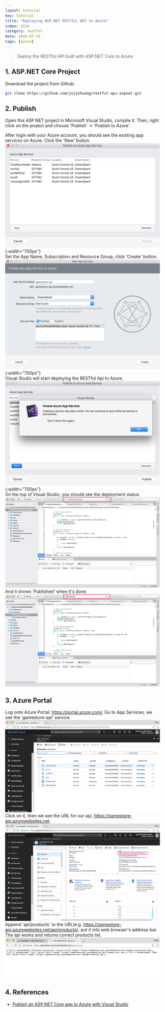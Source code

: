 ```yaml
---
layout: tutorial
key: tutorial
title: "Deploying ASP.NET RESTful API to Azure"
index: 2214
category: restful
date: 2018-07-31
tags: [Azure]
---
```


> Deploy the RESTful API built with ASP.NET Core to Azure.

## 1. ASP.NET Core Project
Download the project from Github.
```sh
git clone https://github.com/jojozhuang/restful-api-aspnet.git
```

## 2. Publish
Open this ASP.NET project in Microsoft Visual Studio, compile it. Then, right click on the project and choose 'Publish' -> 'Publish to Azure'.

After login with your Azure account, you should see the existing app services on Azure. Click the 'New' button.
![image](/public/images/frontend/2214/app_services.png){:width="700px"}  
Set the App Name, Subscription and Resource Group, click 'Create' button.
![image](/public/images/frontend/2214/create.png){:width="700px"}  
Visual Studio will start deploying the RESTful Api to Azure.
![image](/public/images/frontend/2214/warn.png){:width="700px"}  
On the top of Visual Studio, you should see the deployment status.
![image](/public/images/frontend/2214/deploying.png)  
And it shows 'Published' when it's done.
![image](/public/images/frontend/2214/published.png)

## 3. Azure Portal
Log onto Azure Portal: https://portal.azure.com/. Go to App Services, we see the 'gamestore-api' service.
![image](/public/images/frontend/2214/gamestore_api.png)
Click on it, then we see the URL for our api, https://gamestore-api.azurewebsites.net.
![image](/public/images/frontend/2214/url.png)
Append 'api/products' to the URL(e.g. https://gamestore-api.azurewebsites.net/api/products), put it into web browser's address bar. The api works and returns correct products list.
![image](/public/images/frontend/2214/test.png)  

## 4. References
* [Publish an ASP.NET Core app to Azure with Visual Studio](https://docs.microsoft.com/en-us/aspnet/core/tutorials/publish-to-azure-webapp-using-vs?view=aspnetcore-2.1)
